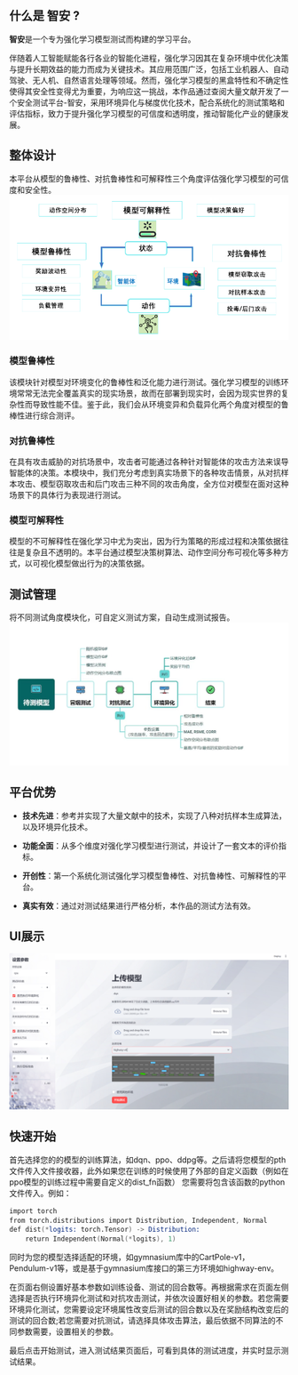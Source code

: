 ## 什么是 智安 ?

**智安**是一个专为强化学习模型测试而构建的学习平台。

伴随着人工智能赋能各行各业的智能化进程，强化学习因其在复杂环境中优化决策与提升长期效益的能力而成为关键技术。其应用范围广泛，包括工业机器人、自动驾驶、无人机、自然语言处理等领域。然而，强化学习模型的黑盒特性和不确定性使得其安全性变得尤为重要，为响应这一挑战，本作品通过查阅大量文献开发了一个安全测试平台-智安，采用环境异化与梯度优化技术，配合系统化的测试策略和评估指标，致力于提升强化学习模型的可信度和透明度，推动智能化产业的健康发展。

## 整体设计

本平台从模型的鲁棒性、对抗鲁棒性和可解释性三个角度评估强化学习模型的可信度和安全性。
![整体设计](pic/frame.png "整体思路")

### 模型鲁棒性

该模块针对模型对环境变化的鲁棒性和泛化能力进行测试。强化学习模型的训练环境常常无法完全覆盖真实的现实场景，故而在部署到现实时，会因为现实世界的复杂性而导致性能不佳。鉴于此，我们会从环境变异和负载异化两个角度对模型的鲁棒性进行综合测评。

### 对抗鲁棒性

在具有攻击威胁的对抗场景中，攻击者可能通过各种针对智能体的攻击方法来误导智能体的决策。本模块中，我们充分考虑到真实场景下的各种攻击情景，从对抗样本攻击、模型窃取攻击和后门攻击三种不同的攻击角度，全方位对模型在面对这种场景下的具体行为表现进行测试。

### 模型可解释性

模型的不可解释性在强化学习中尤为突出，因为行为策略的形成过程和决策依据往往是复杂且不透明的。本平台通过模型决策树算法、动作空间分布可视化等多种方式，以可视化模型做出行为的决策依据。

## 测试管理

将不同测试角度模块化，可自定义测试方案，自动生成测试报告。
![测试管理](pic/test_manage.png "测试管理")

## 平台优势

- **技术先进**：参考并实现了大量文献中的技术，实现了八种对抗样本生成算法，以及环境异化技术。

- **功能全面**：从多个维度对强化学习模型进行测试，并设计了一套文本的评价指标。

- **开创性**：第一个系统化测试强化学习模型鲁棒性、对抗鲁棒性、可解释性的平台。

- **真实有效**：通过对测试结果进行严格分析，本作品的测试方法有效。

## UI展示

![UI展示](pic/test_UI.png "UI展示")

## 快速开始

首先选择您的的模型的训练算法，如dqn、ppo、ddpg等。之后请将您模型的pth文件传入文件接收器，此外如果您在训练的时候使用了外部的自定义函数（例如在ppo模型的训练过程中需要自定义的dist_fn函数） 您需要将包含该函数的python文件传入。例如：

```S
import torch
from torch.distributions import Distribution, Independent, Normal
def dist(*logits: torch.Tensor) -> Distribution:
    return Independent(Normal(*logits), 1)
```

同时为您的模型选择适配的环境，如gymnasium库中的CartPole-v1，Pendulum-v1等，或是基于gymnasium库接口的第三方环境如highway-env。

在页面右侧设置好基本参数如训练设备、测试的回合数等。再根据需求在页面左侧选择是否执行环境异化测试和对抗攻击测试，并依次设置好相关的参数。若您需要环境异化测试，您需要设定环境属性改变后测试的回合数以及在奖励结构改变后的测试的回合数;若您需要对抗测试，请选择具体攻击算法，最后依据不同算法的不同参数需要，设置相关的参数。

最后点击开始测试，进入测试结果页面后，可看到具体的测试进度，并实时显示测试结果。
